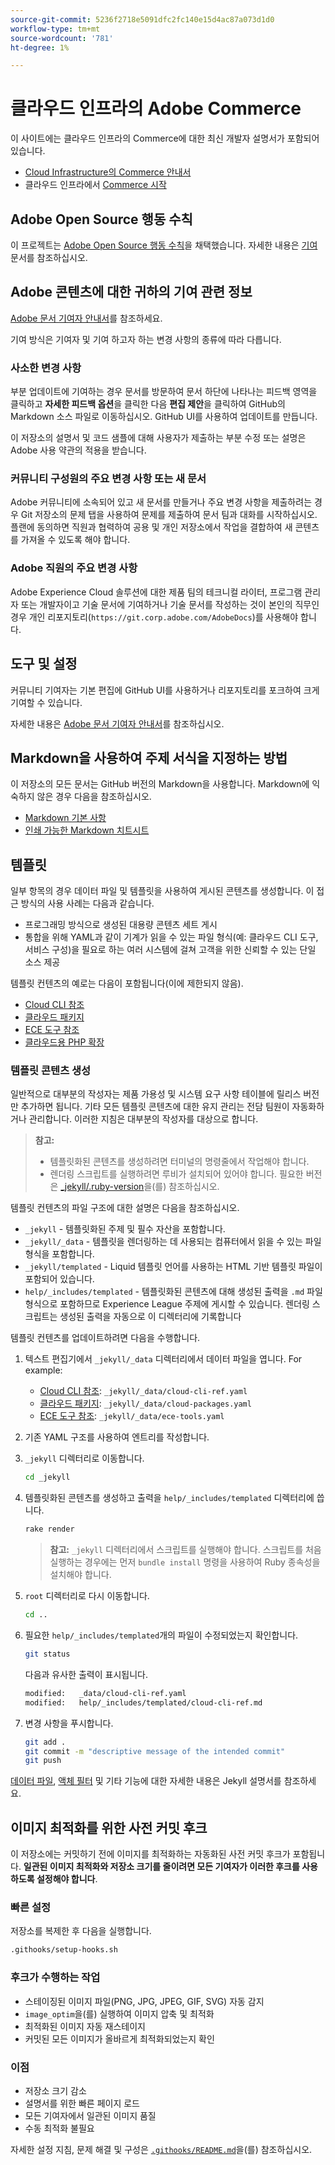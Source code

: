 ```yaml
---
source-git-commit: 5236f2718e5091dfc2fc140e15d4ac87a073d1d0
workflow-type: tm+mt
source-wordcount: '781'
ht-degree: 1%

---
```

# 클라우드 인프라의 Adobe Commerce

이 사이트에는 클라우드 인프라의 Commerce에 대한 최신 개발자 설명서가 포함되어 있습니다.

- [Cloud Infrastructure의 Commerce 안내서](https://experienceleague.adobe.com/en/docs/commerce-on-cloud/user-guide/overview)
- 클라우드 인프라에서 [Commerce 시작](https://experienceleague.adobe.com/en/docs/commerce-on-cloud/start/overview)

## Adobe Open Source 행동 수칙

이 프로젝트는 [Adobe Open Source 행동 수칙](code-of-conduct.md)을 채택했습니다. 자세한 내용은 [기여](contributing.md) 문서를 참조하십시오.

## Adobe 콘텐츠에 대한 귀하의 기여 관련 정보

[Adobe 문서 기여자 안내서](https://experienceleague.adobe.com/en/docs/contributor/contributor-guide/introduction)를 참조하세요.

기여 방식은 기여자 및 기여 하고자 하는 변경 사항의 종류에 따라 다릅니다.

### 사소한 변경 사항

부분 업데이트에 기여하는 경우 문서를 방문하여 문서 하단에 나타나는 피드백 영역을 클릭하고 **자세한 피드백 옵션**&#x200B;을 클릭한 다음 **편집 제안**&#x200B;을 클릭하여 GitHub의 Markdown 소스 파일로 이동하십시오. GitHub UI를 사용하여 업데이트를 만듭니다.

이 저장소의 설명서 및 코드 샘플에 대해 사용자가 제출하는 부분 수정 또는 설명은 Adobe 사용 약관의 적용을 받습니다.

### 커뮤니티 구성원의 주요 변경 사항 또는 새 문서

Adobe 커뮤니티에 소속되어 있고 새 문서를 만들거나 주요 변경 사항을 제출하려는 경우 Git 저장소의 문제 탭을 사용하여 문제를 제출하여 문서 팀과 대화를 시작하십시오. 플랜에 동의하면 직원과 협력하여 공용 및 개인 저장소에서 작업을 결합하여 새 콘텐츠를 가져올 수 있도록 해야 합니다.

### Adobe 직원의 주요 변경 사항

Adobe Experience Cloud 솔루션에 대한 제품 팀의 테크니컬 라이터, 프로그램 관리자 또는 개발자이고 기술 문서에 기여하거나 기술 문서를 작성하는 것이 본인의 직무인 경우 개인 리포지토리(`https://git.corp.adobe.com/AdobeDocs`)를 사용해야 합니다.

## 도구 및 설정

커뮤니티 기여자는 기본 편집에 GitHub UI를 사용하거나 리포지토리를 포크하여 크게 기여할 수 있습니다.

자세한 내용은 [Adobe 문서 기여자 안내서](https://experienceleague.adobe.com/en/docs/contributor/contributor-guide/introduction)를 참조하십시오.

## Markdown을 사용하여 주제 서식을 지정하는 방법

이 저장소의 모든 문서는 GitHub 버전의 Markdown을 사용합니다. Markdown에 익숙하지 않은 경우 다음을 참조하십시오.

- [Markdown 기본 사항](https://docs.github.com/en/get-started/writing-on-github/getting-started-with-writing-and-formatting-on-github/basic-writing-and-formatting-syntax)
- [인쇄 가능한 Markdown 치트시트](https://docs.github.com/en/get-started/writing-on-github/getting-started-with-writing-and-formatting-on-github/basic-writing-and-formatting-syntax)

## 템플릿

일부 항목의 경우 데이터 파일 및 템플릿을 사용하여 게시된 콘텐츠를 생성합니다. 이 접근 방식의 사용 사례는 다음과 같습니다.

- 프로그래밍 방식으로 생성된 대용량 콘텐츠 세트 게시
- 통합을 위해 YAML과 같이 기계가 읽을 수 있는 파일 형식(예: 클라우드 CLI 도구, 서비스 구성)을 필요로 하는 여러 시스템에 걸쳐 고객을 위한 신뢰할 수 있는 단일 소스 제공

템플릿 컨텐츠의 예로는 다음이 포함됩니다(이에 제한되지 않음).

- [Cloud CLI 참조](help/templated/cloud-cli-ref.md)
- [클라우드 패키지](help/templated/cloud-packages.md)
- [ECE 도구 참조](help/templated/ece-tools.md)
- [클라우드용 PHP 확장](help/templated/php-extensions-cloud.md)

### 템플릿 콘텐츠 생성

일반적으로 대부분의 작성자는 제품 가용성 및 시스템 요구 사항 테이블에 릴리스 버전만 추가하면 됩니다. 기타 모든 템플릿 콘텐츠에 대한 유지 관리는 전담 팀원이 자동화하거나 관리합니다. 이러한 지침은 대부분의 작성자를 대상으로 합니다.

>**참고:**
>
>- 템플릿화된 콘텐츠를 생성하려면 터미널의 명령줄에서 작업해야 합니다.
>- 렌더링 스크립트를 실행하려면 루비가 설치되어 있어야 합니다. 필요한 버전은 [_jekyll/.ruby-version](_jekyll/.ruby-version)을(를) 참조하십시오.

템플릿 컨텐츠의 파일 구조에 대한 설명은 다음을 참조하십시오.

- `_jekyll` - 템플릿화된 주제 및 필수 자산을 포함합니다.
- `_jekyll/_data` - 템플릿을 렌더링하는 데 사용되는 컴퓨터에서 읽을 수 있는 파일 형식을 포함합니다.
- `_jekyll/templated` - Liquid 템플릿 언어를 사용하는 HTML 기반 템플릿 파일이 포함되어 있습니다.
- `help/_includes/templated` - 템플릿화된 콘텐츠에 대해 생성된 출력을 `.md` 파일 형식으로 포함하므로 Experience League 주제에 게시할 수 있습니다. 렌더링 스크립트는 생성된 출력을 자동으로 이 디렉터리에 기록합니다

템플릿 컨텐츠를 업데이트하려면 다음을 수행합니다.

1. 텍스트 편집기에서 `_jekyll/_data` 디렉터리에서 데이터 파일을 엽니다. For example:

   - [Cloud CLI 참조](help/templated/cloud-cli-ref.md): `_jekyll/_data/cloud-cli-ref.yaml`
   - [클라우드 패키지](help/templated/cloud-packages.md): `_jekyll/_data/cloud-packages.yaml`
   - [ECE 도구 참조](help/templated/ece-tools.md): `_jekyll/_data/ece-tools.yaml`

2. 기존 YAML 구조를 사용하여 엔트리를 작성합니다.

3. `_jekyll` 디렉터리로 이동합니다.

   ```bash
   cd _jekyll
   ```

4. 템플릿화된 콘텐츠를 생성하고 출력을 `help/_includes/templated` 디렉터리에 씁니다.

   ```bash
   rake render
   ```

   >**참고:** `_jekyll` 디렉터리에서 스크립트를 실행해야 합니다. 스크립트를 처음 실행하는 경우에는 먼저 `bundle install` 명령을 사용하여 Ruby 종속성을 설치해야 합니다.

5. `root` 디렉터리로 다시 이동합니다.

   ```bash
   cd ..
   ```

6. 필요한 `help/_includes/templated`개의 파일이 수정되었는지 확인합니다.

   ```bash
   git status
   ```

   다음과 유사한 출력이 표시됩니다.

   ```bash
   modified:   _data/cloud-cli-ref.yaml
   modified:   help/_includes/templated/cloud-cli-ref.md
   ```

7. 변경 사항을 푸시합니다.

   ```bash
   git add .
   git commit -m "descriptive message of the intended commit"
   git push
   ```

[데이터 파일](https://jekyllrb.com/docs/datafiles), [액체 필터](https://jekyllrb.com/docs/liquid/filters/) 및 기타 기능에 대한 자세한 내용은 Jekyll 설명서를 참조하세요.

## 이미지 최적화를 위한 사전 커밋 후크

이 저장소에는 커밋하기 전에 이미지를 최적화하는 자동화된 사전 커밋 후크가 포함됩니다. **일관된 이미지 최적화와 저장소 크기를 줄이려면 모든 기여자가 이러한 후크를 사용하도록 설정해야 합니다**.

### 빠른 설정

저장소를 복제한 후 다음을 실행합니다.

```bash
.githooks/setup-hooks.sh
```

### 후크가 수행하는 작업

- 스테이징된 이미지 파일(PNG, JPG, JPEG, GIF, SVG) 자동 감지
- `image_optim`을(를) 실행하여 이미지 압축 및 최적화
- 최적화된 이미지 자동 재스테이지
- 커밋된 모든 이미지가 올바르게 최적화되었는지 확인

### 이점

- 저장소 크기 감소
- 설명서를 위한 빠른 페이지 로드
- 모든 기여자에서 일관된 이미지 품질
- 수동 최적화 불필요

자세한 설정 지침, 문제 해결 및 구성은 [`.githooks/README.md`](.githooks/README.md)을(를) 참조하십시오.

